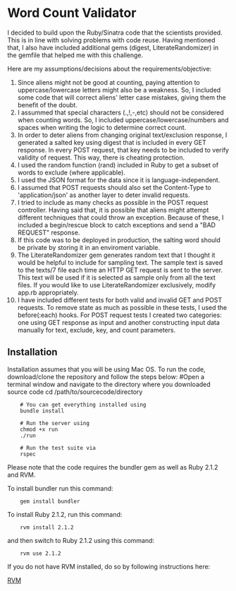 # Word Count Validator


I decided to build upon the Ruby/Sinatra code that the scientists provided. This is in line with solving problems with code reuse. Having mentioned that, I also have included additional gems (digest, LiterateRandomizer) in the gemfile that helped me with this challenge.

Here are my assumptions/decisions about the requirements/objective:

1. Since aliens might not be good at counting, paying attention to uppercase/lowercase letters might also be a weakness. So, I included some code that will correct aliens' letter case mistakes, giving them the benefit of the doubt.
2. I assummed that special characters (.,!,-,etc) should not be considered when counting words. So, I included uppercase/lowercase/numbers and spaces when writing the logic to determine correct count.
3. In order to deter aliens from changing original text/exclusion response, I generated a salted key using digest that is included in every GET response. In every POST request, that key needs to be included to verify validity of request. This way, there is cheating protection.
4. I used the random function (rand) included in Ruby to get a subset of words to exclude (where applicable).
5. I used the JSON format for the data since it is language-independent.
6. I assumed that POST requests should also set the Content-Type to 'application/json' as another layer to deter invalid requests.
7. I tried to include as many checks as possible in the POST request controller. Having said that, it is possible that aliens might attempt different techniques that could throw an exception. Because of these, I included a begin/rescue block to catch exceptions and send a "BAD REQUEST" response.
8. If this code was to be deployed in production, the salting word should be private by storing it in an enviroment variable.
9. The LiterateRandomizer gem generates random text that I thought it would be helpful to include for sampling text. The sample text is saved to the texts/7 file each time an HTTP GET request is sent to the server. This text will be used if it is selected as sample only from all the text files. If you would like to use LiterateRandomizer exclusively, modify app.rb appropriately.
10. I have included different tests for both valid and invalid GET and POST requests. To remove state as much as possible in these tests, I used the before(:each) hooks. For POST request tests I created two categories: one using GET response as input and another constructing input data manually for text, exclude, key, and count parameters.


## Installation

Installation assumes that you will be using Mac OS. To run the code, download/clone the repository and follow the steps below:
		#Open a terminal window and navigate to the directory where you downloaded source code
		cd /path/to/sourcecode/directory

        # You can get everything installed using
        bundle install

        # Run the server using
        chmod +x run
        ./run

        # Run the test suite via
        rspec

Please note that the code requires the bundler gem as well as Ruby 2.1.2 and RVM.

To install bundler run this command:

        gem install bundler

To install Ruby 2.1.2, run this command:
		
		rvm install 2.1.2

and then switch to Ruby 2.1.2 using this command:

		rvm use 2.1.2

If you do not have RVM installed, do so by following instructions here:

[RVM](https://rvm.io/rvm/install)




